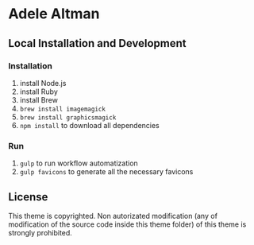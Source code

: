 # Adele Altman

## Local Installation and Development

### Installation

1. install Node.js
2. install Ruby
3. install Brew
4. `brew install imagemagick`
5. `brew install graphicsmagick`
6. `npm install` to download all dependencies

### Run

1. `gulp` to run workflow automatization
2. `gulp favicons` to generate all the necessary favicons

## License

This theme is copyrighted. Non autorizated modification (any of modification of the source code inside this theme folder) of this theme is strongly prohibited.

